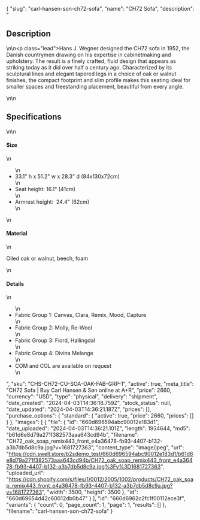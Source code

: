 {
  "slug": "carl-hansen-son-ch72-sofa",
  "name": "CH72 Sofa",
  "description": "<h2>Description</h2>\n<!-- split -->\n<p class=\"lead\">Hans J. Wegner designed the CH72 sofa in 1952, the Danish countrymen drawing on his expertise in cabinetmaking and upholstery. The result is a finely crafted, fluid design that appears as striking today as it did over half a century ago. Characterized by its sculptural lines and elegant tapered legs in a choice of oak or walnut finishes, the compact footprint and slim profile makes this seating ideal for smaller spaces and freestanding placement, beautiful from every angle.</p>\n<!-- split -->\n<h2>Specifications</h2>\n<!-- split -->\n<h4>Size</h4>\n<ul>\n<li>33.1\" h x 51.2\" w x 28.3\" d (84x130x72cm)</li>\n<li>Seat height: 16.1\" (41cm)</li>\n<li>Armrest height:  24.4\" (62cm)</li>\n</ul>\n<h4>Material</h4>\n<p>Oiled oak or walnut, beech, foam</p>\n<h4>Details</h4>\n<ul>\n<li>Fabric Group 1: Canvas, Clara, Remix, Mood, Capture</li>\n<li>Fabric Group 2: Molly, Re-Wool</li>\n<li>Fabric Group 3: Fiord, Hallingdal</li>\n<li>Fabric Group 4: Divina Melange</li>\n<li>COM and COL are available on request</li>\n</ul>",
  "sku": "CHS-CH72-CU-SOA-OAK-FAB-GRP-1",
  "active": true,
  "meta_title": "CH72 Sofa | Buy Carl Hansen & Søn online at A+R",
  "price": 2660,
  "currency": "USD",
  "type": "physical",
  "delivery": "shipment",
  "date_created": "2024-04-03T14:36:18.759Z",
  "stock_status": null,
  "date_updated": "2024-04-03T14:36:21.187Z",
  "prices": [],
  "purchase_options": {
    "standard": {
      "active": true,
      "price": 2660,
      "prices": []
    }
  },
  "images": [
    {
      "file": {
        "id": "660d696594abc90012e183d1",
        "date_uploaded": "2024-04-03T14:36:21.101Z",
        "length": 1934644,
        "md5": "b61d6e8d79a271f382573aaa643cd94b",
        "filename": "CH72_oak_soap_remix443_front_e4a36478-fb93-4407-b132-a3b7db5d8c9a.jpg?v=1681727363",
        "content_type": "image/jpeg",
        "url": "https://cdn.swell.store/b2sdemo_test/660d696594abc90012e183d1/b61d6e8d79a271f382573aaa643cd94b/CH72_oak_soap_remix443_front_e4a36478-fb93-4407-b132-a3b7db5d8c9a.jpg%3Fv%3D1681727363",
        "uploaded_url": "https://cdn.shopify.com/s/files/1/0012/2005/1002/products/CH72_oak_soap_remix443_front_e4a36478-fb93-4407-b132-a3b7db5d8c9a.jpg?v=1681727363",
        "width": 3500,
        "height": 3500
      },
      "id": "660d69654d42c60012db0b47"
    }
  ],
  "id": "660d6962c2fc1f00112ece3f",
  "variants": {
    "count": 0,
    "page_count": 1,
    "page": 1,
    "results": []
  },
  "filename": "carl-hansen-son-ch72-sofa"
}